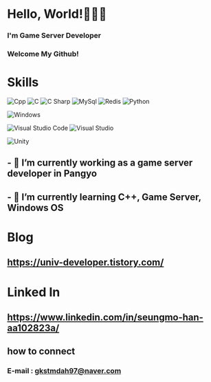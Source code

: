 # Hello, World!👋👋👋
### I'm Game Server Developer
### Welcome My Github!

# Skills 

<img alt="Cpp" src 
="https://img.shields.io/badge/C++-00599C.svg?&style=for-the-badge&logo=C++&logoColor=white"/>
<img alt="C" src 
="https://img.shields.io/badge/C-A8B9CC.svg?&style=for-the-badge&logo=C&logoColor=white"/>
<img alt="C Sharp" src 
="https://img.shields.io/badge/CSharp-4479A1.svg?&style=for-the-badge&logo=CSharp&logoColor=white"/>
<img alt="MySql" src 
="https://img.shields.io/badge/MySql-333333.svg?&style=for-the-badge&logo=MySql&logoColor=white"/>
<img alt="Redis" src 
="https://img.shields.io/badge/Redis-DC382D.svg?&style=for-the-badge&logo=Redis&logoColor=white"/>
<img alt="Python" src 
="https://img.shields.io/badge/Python-3776AB.svg?&style=for-the-badge&logo=Python&logoColor=white"/>

<img alt="Windows" src 
="https://img.shields.io/badge/Windows-0078D6.svg?&style=for-the-badge&logo=Windows&logoColor=white"/>

<img alt="Visual Studio Code" src 
="https://img.shields.io/badge/VisualStudioCode-007ACC.svg?&style=for-the-badge&logo=VisualStudioCode&logoColor=white"/>
<img alt="Visual Studio" src 
="https://img.shields.io/badge/VisualStudio-5C2D91.svg?&style=for-the-badge&logo=VisualStudio&logoColor=white"/>

<img alt="Unity" src 
="https://img.shields.io/badge/Unity-FFFFFF.svg?&style=for-the-badge&logo=Unity&logoColor=black"/>


## - 🔭 I’m currently working as a game server developer in Pangyo
## - 🌱 I’m currently learning C++, Game Server, Windows OS

# Blog
## https://univ-developer.tistory.com/

# Linked In
## https://www.linkedin.com/in/seungmo-han-aa102823a/

## how to connect
### E-mail : gkstmdah97@naver.com

<!--
**SeungmoHan/SeungmoHan** is a ✨ _special_ ✨ repository because its `README.md` (this file) appears on your GitHub profile.

Here are some ideas to get you started:



- 🔭 I’m currently working on Webzen.Inc
- 🌱 I’m currently learning C++, GameServer, Windows OS
- 👯 I’m looking to collaborate on ...
- 🤔 I’m looking for help with ...
- 💬 Ask me about Everything what i developed
- 📫 How to reach me: gkstmdah97@naver.com
- 😄 Pronouns: ...
- ⚡ Fun fact: ...
-->
